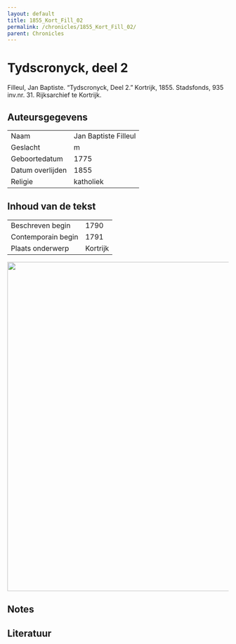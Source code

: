 ```yaml
---
layout: default
title: 1855_Kort_Fill_02
permalink: /chronicles/1855_Kort_Fill_02/
parent: Chronicles
--- 
```



# Tydscronyck, deel 2 

Filleul, Jan Baptiste. “Tydscronyck, Deel 2.” Kortrijk, 1855. Stadsfonds, 935 inv.nr. 31. Rijksarchief te Kortrijk. 

## Auteursgegevens 

| | | 
| --------------- | --------------- | 
| Naam | Jan Baptiste Filleul | 
| Geslacht | m | 
 | Geboortedatum | 1775 | 
| Datum overlijden | 1855 | 
| Religie | katholiek | 

## Inhoud van de tekst 

| | | 
| --------------- | --------------- | 
| Beschreven begin | 1790 | 
| Contemporain begin | 1791 | 
| Plaats onderwerp | Kortrijk | 

[<img src="..\..\barplots_chronicles\1855_Kort_Fill_02.jpg" width="750"/>](..\..\barplots_chronicles\1855_Kort_Fill_02.jpg) 

## Notes 

## Literatuur 

